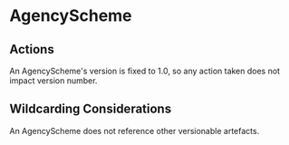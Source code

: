 # AgencyScheme

## Actions

An AgencyScheme's version is fixed to 1.0, so any action taken does not impact version number.

## Wildcarding Considerations

An AgencyScheme does not reference other versionable artefacts.
